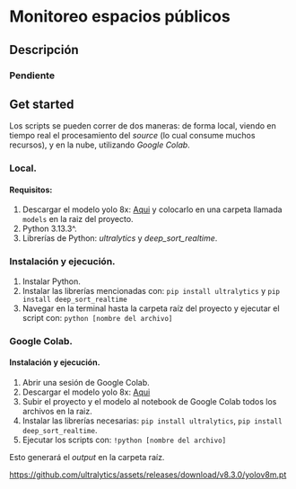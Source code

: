 # Monitoreo espacios públicos

## Descripción
### Pendiente

## Get started

Los scripts se pueden correr de dos maneras: de forma local, viendo en tiempo real el procesamiento del *source* (lo cual consume muchos recursos), y en la nube, utilizando *Google Colab*.

### Local.
#### Requisitos:
1. Descargar el modelo yolo 8x: [Aqui](https://github.com/ultralytics/assets/releases/download/v8.3.0/yolov8m.pt) y colocarlo en una carpeta llamada `models` en la raiz del proyecto.
2. Python 3.13.3^.
3. Librerías de Python: *ultralytics* y *deep_sort_realtime*.

### Instalación y ejecución.
1. Instalar Python.
2. Instalar las librerías mencionadas con: `pip install ultralytics` y `pip install deep_sort_realtime`
3. Navegar en la terminal hasta la carpeta raíz del proyecto y ejecutar el script con: `python [nombre del archivo]`

### Google Colab.
#### Instalación y ejecución.
1. Abrir una sesión de Google Colab.
2. Descargar el modelo yolo 8x: [Aqui](https://github.com/ultralytics/assets/releases/download/v8.3.0/yolov8x.pt)
2. Subir el proyecto y el modelo al notebook de Google Colab todos los archivos en la raiz.
3. Instalar las librerías necesarias: `pip install ultralytics`, `pip install deep_sort_realtime`.
4. Ejecutar los scripts con: `!python [nombre del archivo]`

Esto generará el *output* en la carpeta raíz.

https://github.com/ultralytics/assets/releases/download/v8.3.0/yolov8m.pt

